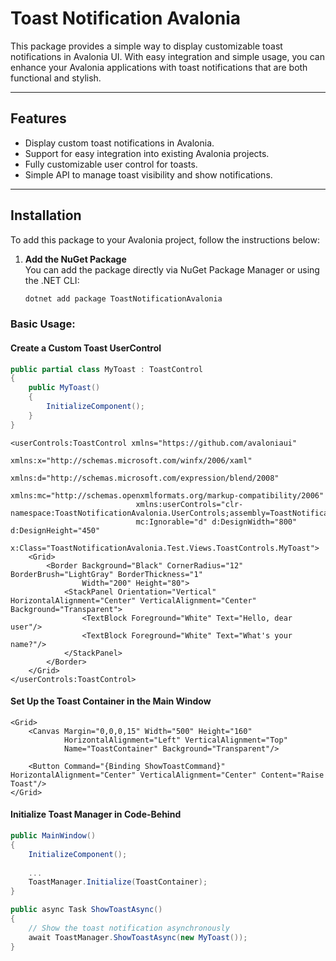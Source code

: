 # Toast Notification Avalonia

This package provides a simple way to display customizable toast notifications in Avalonia UI. With easy integration and simple usage, you can enhance your Avalonia applications with toast notifications that are both functional and stylish.

---

## Features

- Display custom toast notifications in Avalonia.
- Support for easy integration into existing Avalonia projects.
- Fully customizable user control for toasts.
- Simple API to manage toast visibility and show notifications.

---

## Installation

To add this package to your Avalonia project, follow the instructions below:

1. **Add the NuGet Package**  
   You can add the package directly via NuGet Package Manager or using the .NET CLI:
   
   ```bash
   dotnet add package ToastNotificationAvalonia

### Basic Usage:

#### Create a Custom Toast UserControl

```csharp
public partial class MyToast : ToastControl
{
    public MyToast()
    {
        InitializeComponent();
    }
}
```

```xaml
<userControls:ToastControl xmlns="https://github.com/avaloniaui"
                            xmlns:x="http://schemas.microsoft.com/winfx/2006/xaml"
                            xmlns:d="http://schemas.microsoft.com/expression/blend/2008"
                            xmlns:mc="http://schemas.openxmlformats.org/markup-compatibility/2006"
                            xmlns:userControls="clr-namespace:ToastNotificationAvalonia.UserControls;assembly=ToastNotificationAvalonia"
                            mc:Ignorable="d" d:DesignWidth="800" d:DesignHeight="450"
                            x:Class="ToastNotificationAvalonia.Test.Views.ToastControls.MyToast">
    <Grid>
        <Border Background="Black" CornerRadius="12" BorderBrush="LightGray" BorderThickness="1"
                Width="200" Height="80">
            <StackPanel Orientation="Vertical" HorizontalAlignment="Center" VerticalAlignment="Center" Background="Transparent">
                <TextBlock Foreground="White" Text="Hello, dear user"/>
                <TextBlock Foreground="White" Text="What's your name?"/>
            </StackPanel>
        </Border>
    </Grid>
</userControls:ToastControl>
```
#### Set Up the Toast Container in the Main Window

```xaml
<Grid>
    <Canvas Margin="0,0,0,15" Width="500" Height="160" 
            HorizontalAlignment="Left" VerticalAlignment="Top" 
            Name="ToastContainer" Background="Transparent"/>
    
    <Button Command="{Binding ShowToastCommand}" HorizontalAlignment="Center" VerticalAlignment="Center" Content="Raise Toast"/>
</Grid>
```

#### Initialize Toast Manager in Code-Behind
```csharp
public MainWindow()
{
    InitializeComponent();
    
    ...
    ToastManager.Initialize(ToastContainer);
}

public async Task ShowToastAsync()
{
    // Show the toast notification asynchronously
    await ToastManager.ShowToastAsync(new MyToast());
}
```

